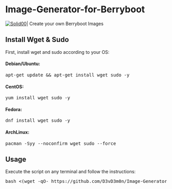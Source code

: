 # Image-Generator-for-Berryboot
[![Solid00](https://raspberry-valley.azurewebsites.net/img/raspibanner.jpg)](https://github.com/D3vD3m0n/)|
Create your own Berryboot Images

## Install Wget & Sudo
First, install wget and sudo according to your OS:

#### Debian/Ubuntu:
<pre>apt-get update && apt-get install wget sudo -y</pre>
#### CentOS:
<pre>yum install wget sudo -y</pre>
#### Fedora:
<pre>dnf install wget sudo -y</pre>
#### ArchLinux:
<pre>pacman -Syy --noconfirm wget sudo --force</pre>
## Usage
Execute the script on any terminal and follow the instructions:
<pre>bash <(wget -qO- https://github.com/D3vD3m0n/Image-Generator-for-Berryboot/blob/master/image_generator_berryboot.sh)</pre>